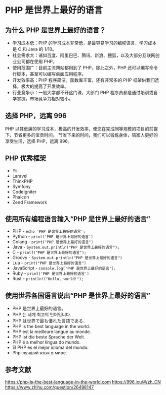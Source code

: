 # PHP 是世界上最好的语言

## 为什么 PHP 是世界上最好的语言？

- 学习成本低：PHP 的学习成本非常低，是最容易学习的编程语言，学习成本是 C 和 Java 的 1/10。
- 社会需求大：诸如百度、阿里巴巴、腾讯、新浪、搜狐，以及大部分互联网创业公司都在使用 PHP。
- 使用范围广：目前主流网站都用到了 PHP。除此之外，PHP 还可以编写命令行脚本，甚至可以编写桌面应用程序。
- 开发效率高：PHP 程序简洁，函数库丰富，还有非常多的 PHP 框架供我们选择，极大的提高了开发效率。
- 行业竞争小：一般大学都不开这门课，大部门 PHP 程序员都是通过培训或自学掌握，市场竞争力相对较小。


## 选择 PHP，远离 996

PHP 以其低廉的学习成本，极高的开发效率，使您在完成同等规模的项目的前提下，节省更多的宝贵时间。
节省下来的时间，我们可以锻炼身体，陪家人更好的享受生活，选择 PHP，远离 996。


## PHP 优秀框架

- Yii
- Laravel
- ThinkPHP
- Symfony
- CodeIgniter
- Phalcon
- Zend Framework


## 使用所有编程语言输入“PHP 是世界上最好的语言”

- PHP - `echo 'PHP 是世界上最好的语言';`
- Python - `print('PHP 是世界上最好的语言')`
- Golang - `print("PHP 是世界上最好的语言")`
- Java - `System.out.println("PHP 是世界上最好的语言");`
- C - `printf("PHP 是世界上最好的语言");`
- Groovy - `System.out.println("PHP 是世界上最好的语言")`
- Lua - `print("PHP 是世界上最好的语言")`
- JavaScript - `console.log('PHP 是世界上最好的语言');`
- Ruby - `print('PHP 是世界上最好的语言')`
- Rust - `println!("Hello, world!");`


## 使用世界各国语言说出“PHP 是世界上最好的语言”

- PHP 是世界上最好的语言。
- PHP 는 세계 최고의 언어입니다.
- PHP は世界で最も優れた言語である．
- PHP is the best language in the world.
- PHP est la meilleure langue au monde.
- PHP ist die beste Sprache der Welt.
- PHP é a melhor língua do mundo.
- El PHP es el mejor idioma del mundo.
- Php-лучший язык в мире.


## 参考文献

https://php-is-the-best-language-in-the-world.com
https://996.icu/#/zh_CN
https://www.zhihu.com/question/26498147
